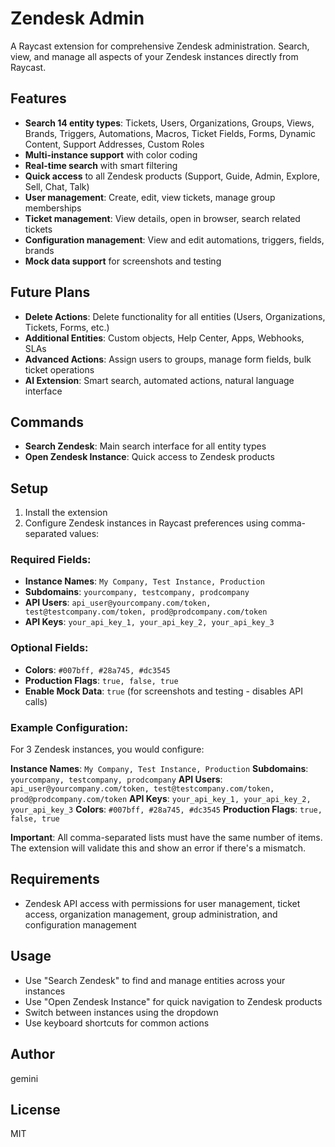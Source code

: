 # Zendesk Admin

A Raycast extension for comprehensive Zendesk administration. Search, view, and manage all aspects of your Zendesk instances directly from Raycast.

## Features

- **Search 14 entity types**: Tickets, Users, Organizations, Groups, Views, Brands, Triggers, Automations, Macros, Ticket Fields, Forms, Dynamic Content, Support Addresses, Custom Roles
- **Multi-instance support** with color coding
- **Real-time search** with smart filtering
- **Quick access** to all Zendesk products (Support, Guide, Admin, Explore, Sell, Chat, Talk)
- **User management**: Create, edit, view tickets, manage group memberships
- **Ticket management**: View details, open in browser, search related tickets
- **Configuration management**: View and edit automations, triggers, fields, brands
- **Mock data support** for screenshots and testing

## Future Plans

- **Delete Actions**: Delete functionality for all entities (Users, Organizations, Tickets, Forms, etc.)
- **Additional Entities**: Custom objects, Help Center, Apps, Webhooks, SLAs
- **Advanced Actions**: Assign users to groups, manage form fields, bulk ticket operations
- **AI Extension**: Smart search, automated actions, natural language interface

## Commands

- **Search Zendesk**: Main search interface for all entity types
- **Open Zendesk Instance**: Quick access to Zendesk products

## Setup

1. Install the extension
2. Configure Zendesk instances in Raycast preferences using comma-separated values:

### Required Fields:
- **Instance Names**: `My Company, Test Instance, Production`
- **Subdomains**: `yourcompany, testcompany, prodcompany`
- **API Users**: `api_user@yourcompany.com/token, test@testcompany.com/token, prod@prodcompany.com/token`
- **API Keys**: `your_api_key_1, your_api_key_2, your_api_key_3`

### Optional Fields:
- **Colors**: `#007bff, #28a745, #dc3545`
- **Production Flags**: `true, false, true`
- **Enable Mock Data**: `true` (for screenshots and testing - disables API calls)

### Example Configuration:
For 3 Zendesk instances, you would configure:

**Instance Names**: `My Company, Test Instance, Production`
**Subdomains**: `yourcompany, testcompany, prodcompany`
**API Users**: `api_user@yourcompany.com/token, test@testcompany.com/token, prod@prodcompany.com/token`
**API Keys**: `your_api_key_1, your_api_key_2, your_api_key_3`
**Colors**: `#007bff, #28a745, #dc3545`
**Production Flags**: `true, false, true`

**Important**: All comma-separated lists must have the same number of items. The extension will validate this and show an error if there's a mismatch.

## Requirements

- Zendesk API access with permissions for user management, ticket access, organization management, group administration, and configuration management

## Usage

- Use "Search Zendesk" to find and manage entities across your instances
- Use "Open Zendesk Instance" for quick navigation to Zendesk products
- Switch between instances using the dropdown
- Use keyboard shortcuts for common actions

## Author

gemini

## License

MIT
